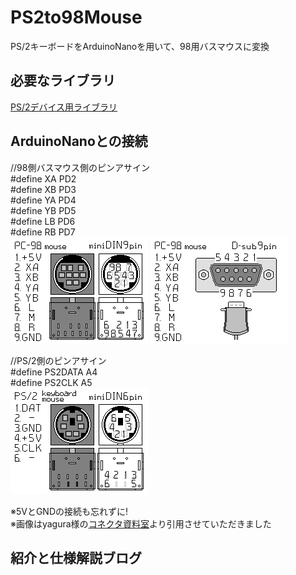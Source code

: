 # PS2to98Mouse
 PS/2キーボードをArduinoNanoを用いて、98用バスマウスに変換

## 必要なライブラリ
[PS/2デバイス用ライブラリ](https://playground.arduino.cc/ComponentLib/Ps2mouse/)

## ArduinoNanoとの接続
//98側バスマウス側のピンアサイン<br>
#define XA PD2<br>
#define XB PD3<br>
#define YA PD4<br>
#define YB PD5<br>
#define LB PD6<br>
#define RB PD7<br>
![md9_pc98m](/img/md9_pc98m.png)
![ds9_pc98m](/img/ds9_pc98m.png)

//PS/2側のピンアサイン<br>
#define PS2DATA A4<br>
#define PS2CLK A5<br>
![md6_ps2](/img/md6_ps2.png)

※5VとGNDの接続も忘れずに!<br>
※画像はyagura様の[コネクタ資料室](http://nkmm.org/yagura/lib/)より引用させていただきました


## 紹介と仕様解説ブログ
<!-- [[PC-98][Arduino]PS/2キーボードをArduinoでPC-98につなげる](https://androiphone.uvs.jp/?p=4066) >

## 参考サイト・謝辞
このコードを作るにあたり、とても参考にさせていただきました。この場を借りてお礼申し上げます。<br>
[https://github.com/tyama501/ps2busmouse98](https://github.com/tyama501/ps2busmouse98)


